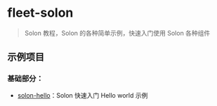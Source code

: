 # fleet-solon

> Solon 教程，Solon 的各种简单示例，快速入门使用 Solon 各种组件

## 示例项目

### 基础部分：

- [solon-hello](https://github.com/AprilHan1992/fleet-solon/tree/master/solon-hello)：Solon 快速入门 Hello world 示例